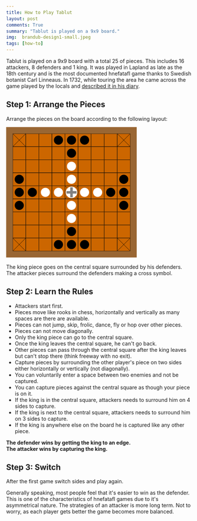 ```yaml
---
title: How to Play Tablut
layout: post
comments: True
summary: "Tablut is played on a 9x9 board."
img:  brandub-design1-small.jpeg
tags: [how-to]
---
```


Tablut is played on a 9x9 board with a total 25 of pieces.  This includes 16 attackers, 8 defenders and 1 king.
It was played in Lapland as late as the 18th century and is the most documented hnefatafl game thanks to Swedish botanist Carl Linneaus.  In 1732, while touring the area he came across the game played by the locals and [described it in his diary](https://archive.org/stream/ungdomsskrifter02linne#page/n155/mode/2up).

Step 1: Arrange the Pieces
---------------------------

Arrange the pieces on the board according to the following layout:

![Tablut Layout](/assets/354px-Tablut_board.png)

The king piece goes on the central square surrounded by his defenders.
The attacker pieces surround the defenders making a cross symbol.

Step 2: Learn the Rules
-----------------------

* Attackers start first.
* Pieces move like rooks in chess, horizontally and vertically as many spaces are there are available.
* Pieces can not jump, skip, frolic, dance, fly or hop over other pieces.
* Pieces can not move diagonally.
* Only the king piece can go to the central square.
* Once the king leaves the central square, he can't go back.
* Other pieces can pass through the central square after the king leaves but can't stop there (think freeway with no exit).
* Capture pieces by surrounding the other player's piece on two sides either horizontally or vertically (not diagonally).
* You can voluntarily enter a space between two enemies and not be captured.
* You can capture pieces against the central square as though your piece is on it.
* If the king is in the central square, attackers needs to surround him on 4 sides to capture.
* If the king is next to the central square, attackers needs to surround him on 3 sides to capture.
* If the king is anywhere else on the board he is captured like any other piece.

**The defender wins by getting the king to an edge.**    
**The attacker wins by capturing the king.**

Step 3: Switch
---------------
After the first game switch sides and play again.

Generally speaking, most people feel that it's easier to win as the defender.  This is one of the characteristics of hnefatafl games due to it's asymmetrical nature.  The strategies of an attacker is more long term.  Not to worry, as each player gets better the game becomes more balanced.
